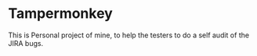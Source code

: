 # Tampermonkey

This is Personal project of mine, to help the testers to do a self audit of the JIRA bugs.
